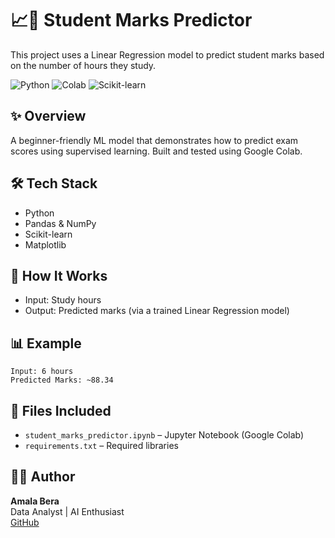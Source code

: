 # 📈🎯 Student Marks Predictor

This project uses a Linear Regression model to predict student marks based on the number of hours they study.

![Python](https://img.shields.io/badge/Python-3.8-blue)
![Colab](https://img.shields.io/badge/Colab-Google-yellow)
![Scikit-learn](https://img.shields.io/badge/ML-Scikit--learn-orange)

## ✨ Overview
A beginner-friendly ML model that demonstrates how to predict exam scores using supervised learning. Built and tested using Google Colab.

## 🛠 Tech Stack
- Python
- Pandas & NumPy
- Scikit-learn
- Matplotlib

## 🚀 How It Works
- Input: Study hours
- Output: Predicted marks (via a trained Linear Regression model)

## 📊 Example
```
Input: 6 hours
Predicted Marks: ~88.34
```

## 📁 Files Included
- `student_marks_predictor.ipynb` – Jupyter Notebook (Google Colab)
- `requirements.txt` – Required libraries

## 👩‍💻 Author
**Amala Bera**  
Data Analyst | AI Enthusiast  
[GitHub](https://github.com/amalabera)
